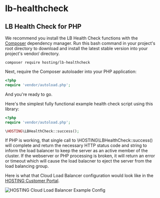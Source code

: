 # lb-healthcheck

## LB Health Check for PHP
We recommend you install the LB Health Check functions with the [Composer] dependency manager. Run this bash command in your project's root directory to download and install the latest stable version into your project's vendor/ directory.

```composer require hosting/lb-healthcheck```

Next, require the Composer autoloader into your PHP application:

```php
<?php
require 'vendor/autoload.php';
```

And you're ready to go.

Here's the simplest fully functional example health check script using this library:

```php
<?php
require 'vendor/autoload.php';

\HOSTING\LBHealthCheck::success();
```

If PHP is working, that single call to \HOSTING\LBHealthCheck::success() will complete and return the necessary HTTP status code and string to inform the load balancer to keep the server as an active member of the cluster. If the webserver or PHP processing is broken, it will return an error or timeout which will cause the load balacner to eject the server from the load balancing group.

Here is what that Cloud Load Balancer configuration would look like in the [HOSTING Customer Portal].

![HOSTING Cloud Load Balancer Example Config](https://raw.github.com/HOSTINGLabs/lb-healthcheck/master/examples/config/config-screencap.png)

[Composer]: https://getcomposer.org
[HOSTING Customer Portal]: https://portal.hosting.com
